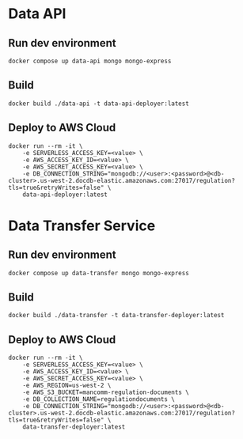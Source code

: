 # Data API

## Run dev environment
```
docker compose up data-api mongo mongo-express
```

## Build
```
docker build ./data-api -t data-api-deployer:latest
```

## Deploy to AWS Cloud
```
docker run --rm -it \
    -e SERVERLESS_ACCESS_KEY=<value> \
    -e AWS_ACCESS_KEY_ID=<value> \
    -e AWS_SECRET_ACCESS_KEY=<value> \
    -e DB_CONNECTION_STRING="mongodb://<user>:<password>@<db-cluster>.us-west-2.docdb-elastic.amazonaws.com:27017/regulation?tls=true&retryWrites=false" \
    data-api-deployer:latest
```

# Data Transfer Service

## Run dev environment
```
docker compose up data-transfer mongo mongo-express
```

## Build
```
docker build ./data-transfer -t data-transfer-deployer:latest
```

## Deploy to AWS Cloud
```
docker run --rm -it \
    -e SERVERLESS_ACCESS_KEY=<value> \
    -e AWS_ACCESS_KEY_ID=<value> \
    -e AWS_SECRET_ACCESS_KEY=<value> \
    -e AWS_REGION=us-west-2 \
    -e AWS_S3_BUCKET=mancomm-regulation-documents \
    -e DB_COLLECTION_NAME=regulationdocuments \
    -e DB_CONNECTION_STRING="mongodb://<user>:<password>@<db-cluster>.us-west-2.docdb-elastic.amazonaws.com:27017/regulation?tls=true&retryWrites=false" \
    data-transfer-deployer:latest
```
